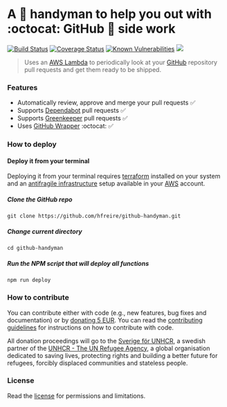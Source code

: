 # A :construction_worker: handyman to help you out with :octocat: GitHub :construction: side work

[![Build Status](https://travis-ci.org/hfreire/github-handyman.svg?branch=master)](https://travis-ci.org/hfreire/github-handyman)
[![Coverage Status](https://coveralls.io/repos/github/hfreire/github-handyman/badge.svg?branch=master)](https://coveralls.io/github/hfreire/github-handyman?branch=master)
[![Known Vulnerabilities](https://snyk.io/test/github/hfreire/github-handyman/badge.svg)](https://snyk.io/test/github/hfreire/github-handyman)
[![](https://img.shields.io/github/release/hfreire/github-handyman.svg)](https://github.com/hfreire/github-handyman/releases)

> Uses an [AWS Lambda](https://aws.amazon.com/lambda) to periodically look at your [GitHub](https://github.com/) repository pull requests and get them ready to be shipped.
### Features
* Automatically review, approve and merge your pull requests :white_check_mark:
* Supports [Dependabot](https://dependabot.com) pull requests :white_check_mark:
* Supports [Greenkeeper](https://greenkeeper.io) pull requests :white_check_mark:
* Uses [GitHub Wrapper](https://github.com/dog-ai/github-wrapper) :octocat: :white_check_mark:

### How to deploy

#### Deploy it from your terminal
Deploying it from your terminal requires [terraform](https://www.terraform.io) installed on your system and an [antifragile infrastructure](https://github.com/antifragile-systems/antifragile-infrastructure) setup available in your [AWS](https://aws.amazon.com) account.

##### Clone the GitHub repo
```
git clone https://github.com/hfreire/github-handyman.git
```

##### Change current directory
```
cd github-handyman
```

##### Run the NPM script that will deploy all functions
```
npm run deploy
```

### How to contribute
You can contribute either with code (e.g., new features, bug fixes and documentation) or by [donating 5 EUR](https://paypal.me/hfreire/5). You can read the [contributing guidelines](CONTRIBUTING.md) for instructions on how to contribute with code. 

All donation proceedings will go to the [Sverige för UNHCR](https://sverigeforunhcr.se), a swedish partner of the [UNHCR - The UN Refugee Agency](http://www.unhcr.org), a global organisation dedicated to saving lives, protecting rights and building a better future for refugees, forcibly displaced communities and stateless people.

### License
Read the [license](./LICENSE.md) for permissions and limitations.

